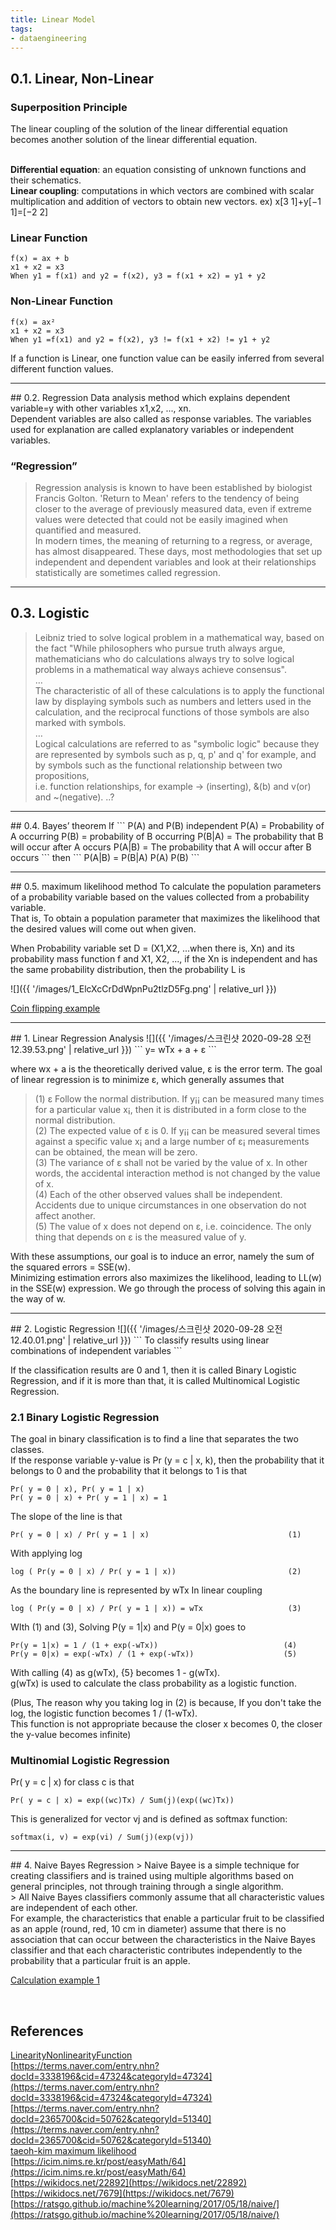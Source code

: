 ```yaml
---
title: Linear Model
tags:
- dataengineering
---
```


## 0.1. Linear, Non-Linear
### Superposition Principle
The linear coupling of the solution of the linear differential equation becomes another solution of the linear differential equation. <br> <br>

**Differential equation**: an equation consisting of unknown functions and their schematics. <br>
**Linear coupling**: computations in which vectors are combined with scalar multiplication and addition of vectors to obtain new vectors. ex) x[3 1]+y[−1 1]=[−2 2] <br>

### Linear Function
```
f(x) = ax + b
x1 + x2 = x3
When y1 = f(x1) and y2 = f(x2), y3 = f(x1 + x2) = y1 + y2
```

### Non-Linear Function
```
f(x) = ax²
x1 + x2 = x3
When y1 =f(x1) and y2 = f(x2), y3 != f(x1 + x2) != y1 + y2
```

If a function is Linear, one function value can be easily inferred from several different function values.
<hr>
## 0.2. Regression
Data analysis method which explains dependent variable=y with other variables x1,x2, ..., xn. <br>
Dependent variables are also called as response variables. The variables used for explanation are called explanatory variables or independent variables.

### “Regression”
> Regression analysis is known to have been established by biologist Francis Golton. 'Return to Mean' refers to the tendency of being closer to the average of previously measured data, even if extreme values were detected that could not be easily imagined when quantified and measured. <br>
> In modern times, the meaning of returning to a regress, or average, has almost disappeared. These days, most methodologies that set up independent and dependent variables and look at their relationships statistically are sometimes called regression.

<hr>

## 0.3. Logistic
> Leibniz tried to solve logical problem in a mathematical way, based on the fact "While philosophers who pursue truth always argue, mathematicians who do calculations always try to solve logical problems in a mathematical way always achieve consensus". <br> …<br>
> The characteristic of all of these calculations is to apply the functional law by displaying symbols such as numbers and letters used in the calculation, and the reciprocal functions of those symbols are also marked with symbols. <br> … <br>
> Logical calculations are referred to as "symbolic logic" because they are represented by symbols such as p, q, p' and q' for example, and by symbols such as the functional relationship between two propositions, <br> i.e. function relationships, for example → (inserting), &(b) and v(or) and ~(negative).
..?

<hr>
## 0.4. Bayes’ theorem
If
```
P(A) and P(B) independent
P(A) = Probability of A occurring
P(B) = probability of B occurring
P(B|A) = The probability that B will occur after A occurs
P(A|B) = The probability that A will occur after B occurs
```
then
```
P(A|B) = P(B|A) P(A) P(B)
```

<hr>
## 0.5. maximum likelihood method
To calculate the population parameters of a probability variable based on the values collected from a probability variable. <br>
That is, To obtain a population parameter that maximizes the likelihood that the desired values will come out when given. <br>

When Probability variable set D = (X1,X2, ...when there is, Xn) and its probability mass function f
and  X1, X2, ..., if the Xn is independent and has the same probability distribution, then the probability L is

![]({{ '/images/1_ElcXcCrDdWpnPu2tlzD5Fg.png' | relative_url }})

[Coin flipping example](https://wikidocs.net/7679)

<hr>
## 1. Linear Regression Analysis
![]({{ '/images/스크린샷 2020-09-28 오전 12.39.53.png' | relative_url }})
```
y= wTx + a + ε
```

where wx + a is the theoretically derived value, ε is the error term.
The goal of linear regression is to minimize ε, which generally assumes that
> (1) ε Follow the normal distribution. If y¡¡ can be measured many times for a particular value x¡, then it is distributed in a form close to the normal distribution. <br>
> (2) The expected value of ε is 0. If y¡¡ can be measured several times against a specific value x¡ and a large number of ε¡ measurements can be obtained, the mean will be zero. <br>
> (3) The variance of ε shall not be varied by the value of x. In other words, the accidental interaction method is not changed by the value of x. <br>
> (4) Each of the other observed values shall be independent. Accidents due to unique circumstances in one observation do not affect another. <br>
> (5) The value of x does not depend on ε, i.e. coincidence. The only thing that depends on ε is the measured value of y. <br>

With these assumptions, our goal is to induce an error, namely the sum of the squared errors = SSE(w). <br>
Minimizing estimation errors also maximizes the likelihood, leading to LL(w) in the SSE(w) expression.
We go through the process of solving this again in the way of w.

<hr>
## 2. Logistic Regression
![]({{ '/images/스크린샷 2020-09-28 오전 12.40.01.png' | relative_url }})
```
To classify results using linear combinations of independent variables
```

If the classification results are 0 and 1, then it is called Binary Logistic Regression, and if it is more than that, it is called Multinomical Logistic Regression.

### 2.1 Binary Logistic Regression
The goal in binary classification is to find a line that separates the two classes. <br>
If the response variable y-value is Pr (y = c | x, k), then the probability that it belongs to 0 and the probability that it belongs to 1 is that
```
Pr( y = 0 | x), Pr( y = 1 | x)
Pr( y = 0 | x) + Pr( y = 1 | x) = 1
```

The slope of the line is that

```
Pr( y = 0 | x) / Pr( y = 1 | x)                               (1)
```

With applying log

```
log ( Pr(y = 0 | x) / Pr( y = 1 | x))                         (2)
```

As the boundary line is represented by wTx In linear coupling

```
log ( Pr(y = 0 | x) / Pr( y = 1 | x)) = wTx                   (3)
```

WIth (1) and (3), Solving P(y = 1|x) and P(y = 0|x) goes to
```
Pr(y = 1|x) = 1 / (1 + exp(-wTx))                            (4)
Pr(y = 0|x) = exp(-wTx) / (1 + exp(-wTx))                    (5)
```

With calling (4) as g(wTx), {5} becomes 1 - g(wTx). <br>
g(wTx) is used to calculate the class probability as a logistic function.

(Plus, The reason why you taking log in (2) is because, If you don't take the log, the logistic function becomes 1 / (1-wTx). <br>
This function is not appropriate because the closer x becomes 0, the closer the y-value becomes infinite)

### Multinomial Logistic Regression

Pr( y = c | x) for class c is that
```
Pr( y = c | x) = exp((wc)Tx) / Sum(j)(exp((wc)Tx))
```

This is generalized for vector vj and is defined as softmax function:

```
softmax(i, v) = exp(vi) / Sum(j)(exp(vj))
```

<hr>
## 4. Naive Bayes Regression
> Naive Bayee is a simple technique for creating classifiers and is trained using multiple algorithms based on general principles, not through training through a single algorithm. <br>
> All Naive Bayes classifiers commonly assume that all characteristic values are independent of each other. <br>
For example, the characteristics that enable a particular fruit to be classified as an apple (round, red, 10 cm in diameter) assume that there is no association that can occur between the characteristics in the Naive Bayes classifier and that each characteristic contributes independently to the probability that a particular fruit is an apple.

[Calculation example 1](https://ratsgo.github.io/machine%20learning/2017/05/18/naive/)

<br>

## References
[LinearityNonlinearityFunction](https://sdolnote.tistory.com/entry/LinearityNonlinearityFunction) <br>
[https://terms.naver.com/entry.nhn?docId=3338196&cid=47324&categoryId=47324](https://terms.naver.com/entry.nhn?docId=3338196&cid=47324&categoryId=47324) <br>
[https://terms.naver.com/entry.nhn?docId=2365700&cid=50762&categoryId=51340](https://terms.naver.com/entry.nhn?docId=2365700&cid=50762&categoryId=51340) <br>
[taeoh-kim maximum likelihood](https://taeoh-kim.github.io/blog/%EB%A8%B8%EC%8B%A0%EB%9F%AC%EB%8B%9D%EC%97%90%EC%84%9C%EC%9D%98-%ED%99%95%EB%A5%A0-%EB%B6%84%ED%8F%AC-%EB%9E%9C%EB%8D%A4-%EB%B3%80%EC%88%98-%EA%B7%B8%EB%A6%AC%EA%B3%A0-maximum-likelihood/) <br>
[https://icim.nims.re.kr/post/easyMath/64](https://icim.nims.re.kr/post/easyMath/64) <br>
[https://wikidocs.net/22892](https://wikidocs.net/22892) <br>
[https://wikidocs.net/7679](https://wikidocs.net/7679) <br>
[https://ratsgo.github.io/machine%20learning/2017/05/18/naive/](https://ratsgo.github.io/machine%20learning/2017/05/18/naive/)

